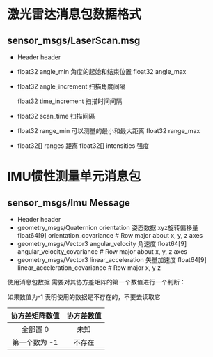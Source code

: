 # 激光雷达消息包数据格式

## sensor_msgs/LaserScan.msg

- Header header      

- float32 angle_min  角度的起始和结束位置
  float32 angle_max    

- float32 angle_increment       扫描角度间隔

  float32 time_increment         扫描时间间隔

- float32 scan_time    扫描间隔

- float32 range_min    可以测量的最小和最大距离
  float32 range_max    

- float32[] ranges    距离
  float32[] intensities     强度

# IMU惯性测量单元消息包

## sensor_msgs/Imu Message

- Header header
- geometry_msgs/Quaternion orientation             姿态数据 xyz旋转偏移量
  float64[9] orientation_covariance # Row major about x, y, z axes
- geometry_msgs/Vector3 angular_velocity               角速度
  float64[9] angular_velocity_covariance # Row major about x, y, z axes
- geometry_msgs/Vector3 linear_acceleration           矢量加速度
  float64[9] linear_acceleration_covariance # Row major x, y z 

使用消息包数据 需要对其协方差矩阵的第一个数值进行一个判断：

如果数值为-1 表明使用的数据是不存在的，不要去读取它

| 协方差矩阵数值 | 协方差数值 |
| :------------: | :--------: |
|    全部置 0    |    未知    |
| 第一个数为 -1  |   不存在   |

